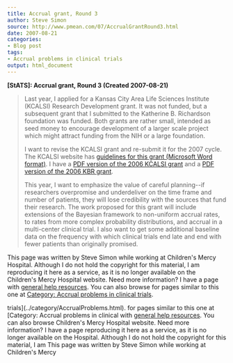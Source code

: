 ```yaml
---
title: Accrual grant, Round 3
author: Steve Simon
source: http://www.pmean.com/07/AccrualGrantRound3.html
date: 2007-08-21
categories:
- Blog post
tags:
- Accrual problems in clinical trials
output: html_document
---
```

**[StATS]: Accrual grant, Round 3 (Created
2007-08-21)**

> Last year, I applied for a Kansas City Area Life Sciences Institute
> (KCALSI) Research Development grant. It was not funded, but a
> subsequent grant that I submitted to the Katherine B. Richardson
> foundation was funded. Both grants are rather small, intended as seed
> money to encourage development of a larger scale project which might
> attract funding from the NIH or a large foundation.
>
> I want to revise the KCALSI grant and re-submit it for the 2007 cycle.
> The KCALSI website has [guidelines for this grant (Microsoft Word
> format)](http://www.kclifesciences.org/KCALSIContent/File/KGKCALSI%20RFP%20DGS%2007.doc).
> I have a [PDF version of the 2006 KCALSI
> grant](../00files/AccrualProblemsKcalsi12.pdf) and a [PDF version of
> the 2006 KBR grant](../00files/KBR09a.pdf).
>
> This year, I want to emphasize the value of careful planning\--if
> researchers overpromise and underdeliver on the time frame and number
> of patients, they will lose credibility with the sources that fund
> their research. The work proposed for this grant will include
> extensions of the Bayesian framework to non-uniform accrual rates, to
> rates from more complex probability distributions, and accrual in a
> multi-center clinical trial. I also want to get some additional
> baseline data on the frequency with which clinical trials end late and
> end with fewer patients than originally promised.

This page was written by Steve Simon while working at Children\'s Mercy
Hospital. Although I do not hold the copyright for this material, I am
reproducing it here as a service, as it is no longer available on the
Children\'s Mercy Hospital website. Need more information? I have a page
with [general help resources](../GeneralHelp.html). You can also browse
for pages similar to this one at [Category: Accrual problems in clinical
trials](../category/AccrualProblems.html).
<!---More--->
trials](../category/AccrualProblems.html).
for pages similar to this one at [Category: Accrual problems in clinical
with [general help resources](../GeneralHelp.html). You can also browse
Children\'s Mercy Hospital website. Need more information? I have a page
reproducing it here as a service, as it is no longer available on the
Hospital. Although I do not hold the copyright for this material, I am
This page was written by Steve Simon while working at Children\'s Mercy

<!---Do not use
**[StATS]: Accrual grant, Round 3 (Created
This page was written by Steve Simon while working at Children\'s Mercy
Hospital. Although I do not hold the copyright for this material, I am
reproducing it here as a service, as it is no longer available on the
Children\'s Mercy Hospital website. Need more information? I have a page
with [general help resources](../GeneralHelp.html). You can also browse
for pages similar to this one at [Category: Accrual problems in clinical
trials](../category/AccrualProblems.html).
--->

